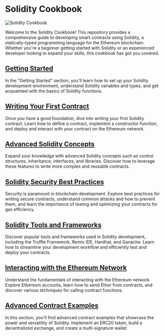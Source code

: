 # Solidity Cookbook

![Solidity Cookbook](solidity-cookbook-image.jpg)

Welcome to the Solidity Cookbook! This repository provides a comprehensive guide to developing smart contracts using Solidity, a statically-typed programming language for the Ethereum blockchain. Whether you're a beginner getting started with Solidity or an experienced developer looking to expand your skills, this cookbook has got you covered.

## [Getting Started](Getting%20Started/README.md)
In the "Getting Started" section, you'll learn how to set up your Solidity development environment, understand Solidity variables and types, and get acquainted with the basics of Solidity functions.

## [Writing Your First Contract](Writing%20Your%20First%20Contract/README.md)
Once you have a good foundation, dive into writing your first Solidity contract. Learn how to define a contract, implement a constructor function, and deploy and interact with your contract on the Ethereum network.

## [Advanced Solidity Concepts](Advanced%20Solidity%20Concepts/README.md)
Expand your knowledge with advanced Solidity concepts such as control structures, inheritance, interfaces, and libraries. Discover how to leverage these features to write more complex and reusable contracts.

## [Solidity Security Best Practices](Solidity%20Security%20Best%20Practices/README.md)
Security is paramount in blockchain development. Explore best practices for writing secure contracts, understand common attacks and how to prevent them, and learn the importance of testing and optimizing your contracts for gas efficiency.

## [Solidity Tools and Frameworks](Solidity%20Tools%20and%20Frameworks/README.md)
Discover popular tools and frameworks used in Solidity development, including the Truffle Framework, Remix IDE, Hardhat, and Ganache. Learn how to streamline your development workflow and efficiently test and deploy your contracts.

## [Interacting with the Ethereum Network](Interacting%20with%20the%20Ethereum%20Network/README.md)
Understand the fundamentals of interacting with the Ethereum network. Explore Ethereum accounts, learn how to send Ether from contracts, and discover various techniques for calling contract functions.

## [Advanced Contract Examples](Advanced%20Contract%20Examples/README.md)
In this section, you'll find advanced contract examples that showcase the power and versatility of Solidity. Implement an ERC20 token, build a decentralized exchange, and create a multi-signature wallet.
